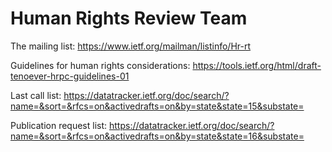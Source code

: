 # Human Rights Review Team

The mailing list: https://www.ietf.org/mailman/listinfo/Hr-rt

Guidelines for human rights considerations: https://tools.ietf.org/html/draft-tenoever-hrpc-guidelines-01

Last call list: https://datatracker.ietf.org/doc/search/?name=&sort=&rfcs=on&activedrafts=on&by=state&state=15&substate=

Publication request list: https://datatracker.ietf.org/doc/search/?name=&sort=&rfcs=on&activedrafts=on&by=state&state=16&substate=